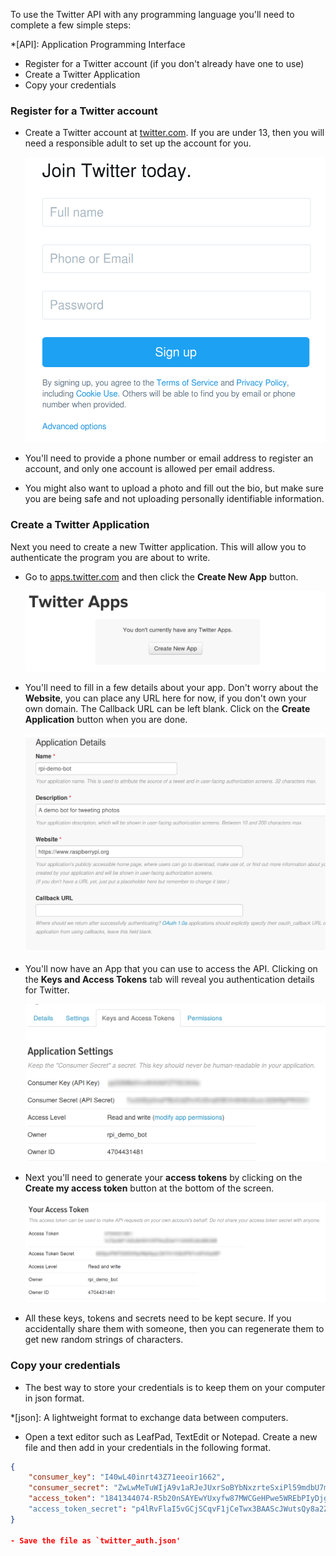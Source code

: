 To use the Twitter API with any programming language you'll need to complete a few simple steps:

*[API]: Application Programming Interface

  - Register for a Twitter account (if you don't already have one to use)
  - Create a Twitter Application
  - Copy your credentials
  
### Register for a Twitter account

- Create a Twitter account at [twitter.com](https://twitter.com). If you are under 13, then you will need a responsible adult to set up the account for you.

    ![Create Twitter account](images/signup.png)

- You'll need to provide a phone number or email address to register an account, and only one account is allowed per email address.

- You might also want to upload a photo and fill out the bio, but make sure you are being safe and not uploading personally identifiable information.

### Create a Twitter Application

Next you need to create a new Twitter application. This will allow you to authenticate the program you are about to write.

- Go to [apps.twitter.com](https://apps.twitter.com) and then click the **Create New App** button.

	![Create New App](images/new-app.png)
	
- You'll need to fill in a few details about your app. Don't worry about the **Website**, you can place any URL here for now, if you don't own your own domain. The Callback URL can be left blank. Click on the **Create Application** button when you are done.

	![App Details](images/app-details.png)
	
- You'll now have an App that you can use to access the API. Clicking on the **Keys and Access Tokens** tab will reveal you authentication details for Twitter.

	![Authentication](images/auth.png)
	
- Next you'll need to generate your **access tokens** by clicking on the **Create my access token** button at the bottom of the screen.

	![Authentication2](images/auth2.png)
	
- All these keys, tokens and secrets need to be kept secure. If you accidentally share them with someone, then you can regenerate them to get new random strings of characters.

### Copy your credentials

- The best way to store your credentials is to keep them on your computer in json format.

*[json]: A lightweight format to exchange data between computers.

- Open a text editor such as LeafPad, TextEdit or Notepad. Create a new file and then add in your credentials in the following format.

~~~json
{
    "consumer_key": "I40wL40inrt43Z71eeoir1662",
    "consumer_secret": "ZwLwMeTuWIjA9v1aRJeJUxrSoBYbNxzrteSxiPl59mdbU7mS0b",
    "access_token": "1841344074-R5b20nSAYEwYUxyfw87MWCGeHPwe5WREbPIyDjg"
    "access_token_secret": "p4lRvFlaI5vGCjSCqvF1jCeTwx3BAAScJWutsQy8a2ZOFP"
}

- Save the file as `twitter_auth.json'

